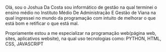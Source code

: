 Olá, sou o Joshua Da Costa sou informático de gestão na qual terminei o ensino médio no Instituto Médio De Administração E Gestão de Viana na qual ingressei no mundo da programação com intuito de melhorar o que está bom e retificar o que está mal.

Propriamente estou a me especializar na programação web(página web, sites, aplicativos website), na qual uso tecnologias como: PYTHON, HTML, CSS, JAVASCRIPT

